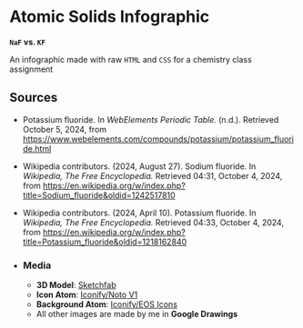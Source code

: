 
# Atomic Solids Infographic

**`NaF` vs. `KF`**

An infographic made with raw `HTML` and `CSS` for a chemistry class assignment

## Sources

- Potassium fluoride. In *WebElements Periodic Table.* (n.d.). Retrieved October 5, 2024, from
<https://www.webelements.com/compounds/potassium/potassium_fluoride.html>

- Wikipedia contributors. (2024, August 27). Sodium fluoride. In *Wikipedia, The Free Encyclopedia.* Retrieved 04:31, October 4, 2024, from <https://en.wikipedia.org/w/index.php?title=Sodium_fluoride&oldid=1242517810>

- Wikipedia contributors. (2024, April 10). Potassium fluoride. In *Wikipedia, The Free Encyclopedia.* Retrieved 04:33, October 4, 2024, from <https://en.wikipedia.org/w/index.php?title=Potassium_fluoride&oldid=1218162840>

- ### Media

    - **3D Model**: [Sketchfab](https://sketchfab.com/3d-models/sodium-chloride-nacl-model-f-4afe01167ede483ab10b451efe421452)
    - **Icon Atom**: [Iconify/Noto V1](https://icon-sets.iconify.design/noto-v1/atom-symbol/)
    - **Background Atom**: [Iconify/EOS Icons](https://icon-sets.iconify.design/eos-icons/atom-electron)
    - All other images are made by me in **Google Drawings**
